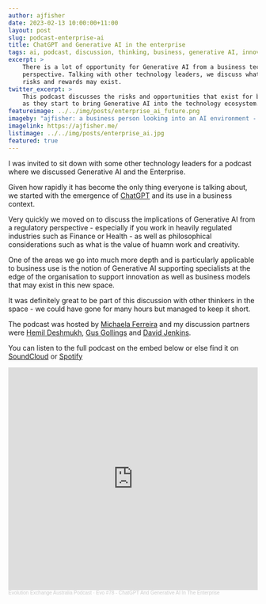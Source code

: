 ```yaml
---
author: ajfisher
date: 2023-02-13 10:00:00+11:00
layout: post
slug: podcast-enterprise-ai
title: ChatGPT and Generative AI in the enterprise
tags: ai, podcast, discussion, thinking, business, generative AI, innovation
excerpt: >
    There is a lot of opportunity for Generative AI from a business technology
    perspective. Talking with other technology leaders, we discuss what
    risks and rewards may exist.
twitter_excerpt: >
    This podcast discusses the risks and opportunities that exist for businesses
    as they start to bring Generative AI into the technology ecosystem.
featureimage: ../../img/posts/enterprise_ai_future.png
imageby: "ajfisher: a business person looking into an AI environment - SDXL"
imagelink: https://ajfisher.me/
listimage: ../../img/posts/enterprise_ai.jpg
featured: true
---
```


I was invited to sit down with some other technology leaders for a podcast
where we discussed Generative AI and the Enterprise.

Given how rapidly it has become the only thing everyone is talking about, we
started with the emergence of [ChatGPT](https://chat.openai.com/) and its use
in a business context.

Very quickly we moved on to discuss the implications of Generative AI from a
regulatory perspective - especially if you work in heavily regulated industries
such as Finance or Health - as well as philosophical considerations such as
what is the value of huamn work and creativity.

One of the areas we go into much more depth and is particularly applicable to
business use is the notion of Generative AI supporting specialists at the edge
of the organisation to support innovation as well as business models that may
exist in this new space.

It was definitely great to be part of this discussion with other thinkers in
the space - we could have gone for many hours but managed to keep it short.

The podcast was hosted by [Michaela Ferreira](https://www.linkedin.com/in/michaela-ferreira-183703249/)
and my discussion partners were [Hemil Deshmukh](https://www.linkedin.com/in/hemildeshmukh/),
[Gus Gollings](https://www.linkedin.com/in/gusgollings/) and
[David Jenkins](https://www.linkedin.com/in/davidjenkinshk/).

You can listen to the full podcast on the embed below or else find it on
[SoundCloud](https://soundcloud.com/user-401188774/evo-78-chatgpt-and-generative-ai-in-the-enterprise) or
[Spotify](https://open.spotify.com/episode/0DTUCwTJnvbvpKz0RhxfNb?go=1&sp_cid=3e6861c48d329bf3ddac73deb865cab4&nd=1)

<iframe width="100%" height="450" scrolling="no" frameborder="no" allow="autoplay" src="https://w.soundcloud.com/player/?url=https%3A//api.soundcloud.com/tracks/1448054062&color=%23ff5e9a&auto_play=false&hide_related=false&show_comments=true&show_user=true&show_reposts=false&show_teaser=true&visual=true"></iframe><div style="font-size: 10px; color: #cccccc;line-break: anywhere;word-break: normal;overflow: hidden;white-space: nowrap;text-overflow: ellipsis; font-family: Interstate,Lucida Grande,Lucida Sans Unicode,Lucida Sans,Garuda,Verdana,Tahoma,sans-serif;font-weight: 100;"><a href="https://soundcloud.com/user-401188774" title="Evolution Exchange Australia Podcast" target="_blank" style="color: #cccccc; text-decoration: none;">Evolution Exchange Australia Podcast</a> · <a href="https://soundcloud.com/user-401188774/evo-78-chatgpt-and-generative-ai-in-the-enterprise" title="Evo #78 - ChatGPT And Generative AI In The Enterprise" target="_blank" style="color: #cccccc; text-decoration: none;">Evo #78 - ChatGPT And Generative AI In The Enterprise</a></div>
